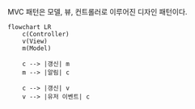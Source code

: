MVC 패턴은 모델, 뷰, 컨트롤러로 이루어진 디자인 패턴이다.

```mermaid
flowchart LR
	c(Controller)
	v(View)
	m(Model)

	c --> |갱신| m
	m --> |알림| c

	c --> |갱신| v
	v --> |유저 이벤트| c
```